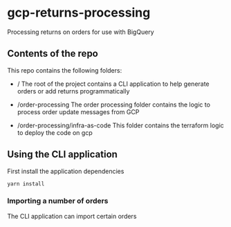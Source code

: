 # gcp-returns-processing
Processing returns on orders for use with BigQuery

## Contents of the repo
This repo contains the following folders:

* /
The root of the project contains a CLI application to help generate orders or add returns programmatically

* /order-processing
The order processing folder contains the logic to process order update messages from GCP

* /order-processing/infra-as-code
This folder contains the terraform logic to deploy the code on gcp

## Using the CLI application
First install the application dependencies

```
yarn install
```

### Importing a number of orders
The CLI application can import certain orders